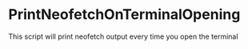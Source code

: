 # PrintNeofetchOnTerminalOpening
This script will print neofetch output every time you open the terminal
